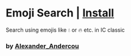 # Emoji Search | [Install](https://raw.githubusercontent.com/InfiniteCraftCommunity/userscripts/master/userscripts/Emoji_Search/index.user.js)

Search using emojis like 💧 or 🔥 etc. in IC classic

### by [Alexander_Andercou](https://github.com/24sanduAlexandru)
